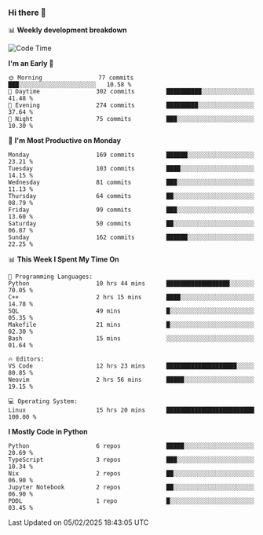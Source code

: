 ### Hi there 👋

📊 **Weekly development breakdown**
<!--START_SECTION:waka-->
![Code Time](http://img.shields.io/badge/Code%20Time-369%20hrs%2053%20mins-blue)

**I'm an Early 🐤** 

```text
🌞 Morning                77 commits          ███░░░░░░░░░░░░░░░░░░░░░░   10.58 % 
🌆 Daytime                302 commits         ██████████░░░░░░░░░░░░░░░   41.48 % 
🌃 Evening                274 commits         █████████░░░░░░░░░░░░░░░░   37.64 % 
🌙 Night                  75 commits          ███░░░░░░░░░░░░░░░░░░░░░░   10.30 % 
```
📅 **I'm Most Productive on Monday** 

```text
Monday                   169 commits         ██████░░░░░░░░░░░░░░░░░░░   23.21 % 
Tuesday                  103 commits         ████░░░░░░░░░░░░░░░░░░░░░   14.15 % 
Wednesday                81 commits          ███░░░░░░░░░░░░░░░░░░░░░░   11.13 % 
Thursday                 64 commits          ██░░░░░░░░░░░░░░░░░░░░░░░   08.79 % 
Friday                   99 commits          ███░░░░░░░░░░░░░░░░░░░░░░   13.60 % 
Saturday                 50 commits          ██░░░░░░░░░░░░░░░░░░░░░░░   06.87 % 
Sunday                   162 commits         ██████░░░░░░░░░░░░░░░░░░░   22.25 % 
```


📊 **This Week I Spent My Time On** 

```text
💬 Programming Languages: 
Python                   10 hrs 44 mins      ██████████████████░░░░░░░   70.05 % 
C++                      2 hrs 15 mins       ████░░░░░░░░░░░░░░░░░░░░░   14.78 % 
SQL                      49 mins             █░░░░░░░░░░░░░░░░░░░░░░░░   05.35 % 
Makefile                 21 mins             █░░░░░░░░░░░░░░░░░░░░░░░░   02.30 % 
Bash                     15 mins             ░░░░░░░░░░░░░░░░░░░░░░░░░   01.64 % 

🔥 Editors: 
VS Code                  12 hrs 23 mins      ████████████████████░░░░░   80.85 % 
Neovim                   2 hrs 56 mins       █████░░░░░░░░░░░░░░░░░░░░   19.15 % 

💻 Operating System: 
Linux                    15 hrs 20 mins      █████████████████████████   100.00 % 
```

**I Mostly Code in Python** 

```text
Python                   6 repos             █████░░░░░░░░░░░░░░░░░░░░   20.69 % 
TypeScript               3 repos             ███░░░░░░░░░░░░░░░░░░░░░░   10.34 % 
Nix                      2 repos             ██░░░░░░░░░░░░░░░░░░░░░░░   06.90 % 
Jupyter Notebook         2 repos             ██░░░░░░░░░░░░░░░░░░░░░░░   06.90 % 
PDDL                     1 repo              █░░░░░░░░░░░░░░░░░░░░░░░░   03.45 % 
```




 Last Updated on 05/02/2025 18:43:05 UTC
<!--END_SECTION:waka-->
<!--
**R-enanVieira/R-enanVieira** is a ✨ _special_ ✨ repository because its `README.md` (this file) appears on your GitHub profile.

Here are some ideas to get you started:

- 🔭 I’m currently working on ...
- 🌱 I’m currently learning ...
- 👯 I’m looking to collaborate on ...
- 🤔 I’m looking for help with ...
- 💬 Ask me about ...
- 📫 How to reach me: ...
- 😄 Pronouns: ...
- ⚡ Fun fact: ...
-->
